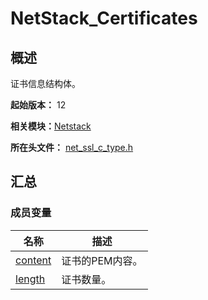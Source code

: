 # NetStack_Certificates


## 概述

证书信息结构体。

**起始版本：** 12

**相关模块：**[Netstack](netstack.md)

**所在头文件：** [net_ssl_c_type.h](net__ssl__c__type_8h.md)

## 汇总


### 成员变量

| 名称 | 描述 |
| -------- | -------- |
| [content](netstack.md#content) | 证书的PEM内容。 |
| [length](netstack.md#length) | 证书数量。 |

